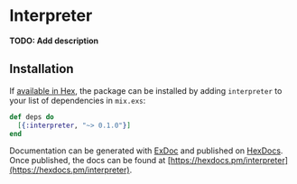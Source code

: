 # Interpreter

**TODO: Add description**

## Installation

If [available in Hex](https://hex.pm/docs/publish), the package can be installed
by adding `interpreter` to your list of dependencies in `mix.exs`:

```elixir
def deps do
  [{:interpreter, "~> 0.1.0"}]
end
```

Documentation can be generated with [ExDoc](https://github.com/elixir-lang/ex_doc)
and published on [HexDocs](https://hexdocs.pm). Once published, the docs can
be found at [https://hexdocs.pm/interpreter](https://hexdocs.pm/interpreter).

